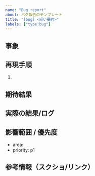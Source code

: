 ```yaml
---
name: "Bug report"
about: バグ報告のテンプレート
title: "[bug] <短い要約>"
labels: ["type:bug"]
---
```


## 事象

## 再現手順
1. 

## 期待結果

## 実際の結果/ログ

## 影響範囲 / 優先度
- area: 
- priority: p1

## 参考情報（スクショ/リンク）

